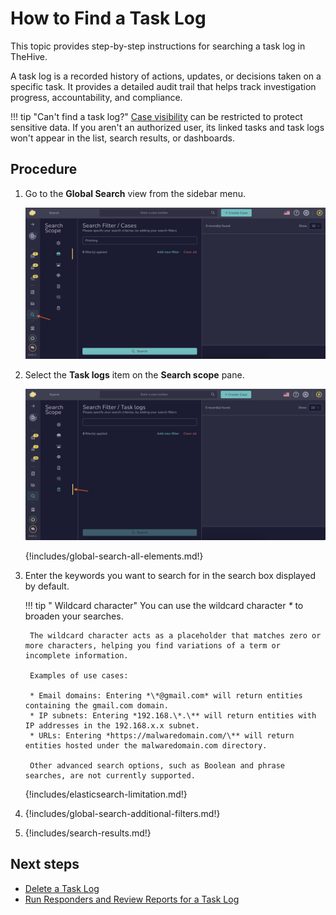 # How to Find a Task Log

This topic provides step-by-step instructions for searching a task log in TheHive.

A task log is a recorded history of actions, updates, or decisions taken on a specific task. It provides a detailed audit trail that helps track investigation progress, accountability, and compliance.

!!! tip "Can't find a task log?"
    <!-- md:version 5.5 --> [Case visibility](../../cases/about-cases.md#case-visibility) can be restricted to protect sensitive data. If you aren't an authorized user, its linked tasks and task logs won't appear in the list, search results, or dashboards.

<h2>Procedure</h2>

1. Go to the **Global Search** view from the sidebar menu.

    ![Global Search feature sidebar menu](../../../../images/user-guides/analyst-corner/cases/find-a-case-global-search-feature-sidebar-menu.png)

2. Select the **Task logs** item on the **Search scope** pane.

    ![Global Search Task logs](../../../../images/user-guides/analyst-corner/tasks/find-a-task-log-global-search.png)

    {!includes/global-search-all-elements.md!}

3. Enter the keywords you want to search for in the search box displayed by default.

    !!! tip "<!-- md:version 5.4.7 --> Wildcard character"
        You can use the wildcard character *\** to broaden your searches.

        The wildcard character acts as a placeholder that matches zero or more characters, helping you find variations of a term or incomplete information.
        
        Examples of use cases:

        * Email domains: Entering *\*@gmail.com* will return entities containing the gmail.com domain.
        * IP subnets: Entering *192.168.\*.\** will return entities with IP addresses in the 192.168.x.x subnet.
        * URLs: Entering *https://malwaredomain.com/\** will return entities hosted under the malwaredomain.com directory.

        Other advanced search options, such as Boolean and phrase searches, are not currently supported.

    {!includes/elasticsearch-limitation.md!}

4. {!includes/global-search-additional-filters.md!}

5. {!includes/search-results.md!}

<h2>Next steps</h2>

* [Delete a Task Log](../delete-a-task-log.md)
* [Run Responders and Review Reports for a Task Log](../../tasks/run-responders-on-a-task-log.md)